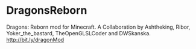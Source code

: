 DragonsReborn
=============

Dragons: Reborn mod for Minecraft. A Collaboration by Ashtheking, Ribor, Yoker_the_bastard, TheOpenGLSLCoder and DWSkanska. http://bit.ly/dragonMod